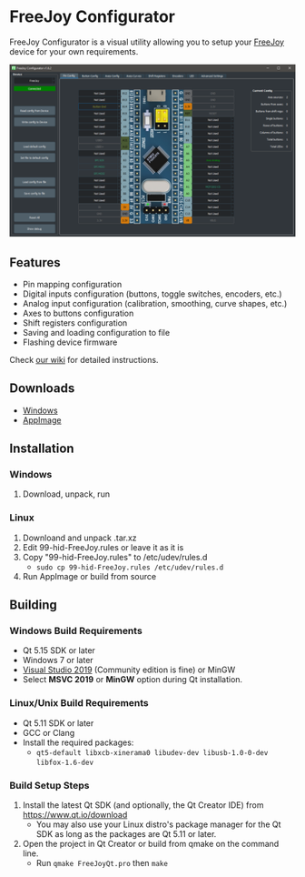 # FreeJoy Configurator

FreeJoy Configurator is a visual utility allowing you to setup your [FreeJoy](https://github.com/vostrenkov/FreeJoy) device for your own requirements.

![](https://github.com/FreeJoy-Team/FreeJoyConfiguratorQt/blob/master/src/Images/main.png)

## Features

* Pin mapping configuration
* Digital inputs configuration (buttons, toggle switches, encoders, etc.)
* Analog input configuration (calibration, smoothing, curve shapes, etc.)
* Axes to buttons configuration
* Shift registers configuration
* Saving and loading configuration to file
* Flashing device firmware

Check [our wiki](https://github.com/FreeJoy-Team/FreeJoyWiki) for detailed instructions.

## Downloads
- [Windows](https://github.com/FreeJoy-Team/FreeJoyConfiguratorQt/releases)
- [AppImage](https://github.com/FreeJoy-Team/FreeJoyConfiguratorQt/releases)

## Installation

### Windows
1. Download, unpack, run

### Linux
1. Downloand and unpack .tar.xz
2. Edit 99-hid-FreeJoy.rules or leave it as it is
3. Copy "99-hid-FreeJoy.rules" to /etc/udev/rules.d
	* `sudo cp 99-hid-FreeJoy.rules /etc/udev/rules.d`
4. Run AppImage or build from source

## Building

### Windows Build Requirements
* Qt 5.15 SDK or later
* Windows 7 or later
* [Visual Studio 2019](https://visualstudio.microsoft.com/downloads/) (Community edition is fine) or MinGW
* Select **MSVC 2019** or **MinGW** option during Qt installation.

### Linux/Unix Build Requirements
* Qt 5.11 SDK or later
* GCC or Clang
* Install the required packages:
  * `qt5-default libxcb-xinerama0 libudev-dev libusb-1.0-0-dev libfox-1.6-dev`

### Build Setup Steps
1. Install the latest Qt SDK (and optionally, the Qt Creator IDE) from https://www.qt.io/download
    * You may also use your Linux distro's package manager for the Qt SDK as long as the packages are Qt 5.11 or later.
2. Open the project in Qt Creator or build from qmake on the command line.
    * Run `qmake FreeJoyQt.pro` then `make`
